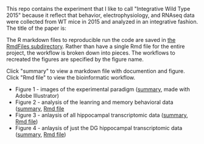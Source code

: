 This repo contains the experiment that I like to call "Integrative Wild Type 2015" because it reflect that behavior, electrophysiology, and RNAseq data were collected from WT mice in 2015 and analyzed in an integrative fashion. The title of the paper is: 

The R markdown files to reproducible run the code are saved in [the  RmdFiles subdirectory](./RmdFiles). Rather than have a single Rmd file for the entire project, the workflow is broken down into pieces. The workflows to recreated the figures are specified by the figure name. 

Click "summary" to view a markdown file with documention and figure. 
Click "Rmd file" to view the bioinformatic workflow.

- Figure 1 - images of the experimental paradigm ([summary](.RmdFiles/Fig1-illustrations.md), made with Adobe Illustrator)
- Figure 2 - analysis of the leanring and memory behavioral data ([summary](.RmdFiles/Fig2-behavior.md), [Rmd file](.RmdFiles/Fig2-behavior.Rmd)
- Figure 3 - anlaysis of all hippocampal transcriptomic data ([summary](.RmdFiles/Fig3_rnaseq.md), [Rmd file]((.RmdFiles/Fig3_rnaseq.Rmd)))
- Figure 4 - anlaysis of just the DG hippocampal transcriptomic data ([summary](.RmdFiles/Fig4_rnaseqDGonly.md), [Rmd file](.RmdFiles/Fig4_rnaseqDGonly.Rmd))
